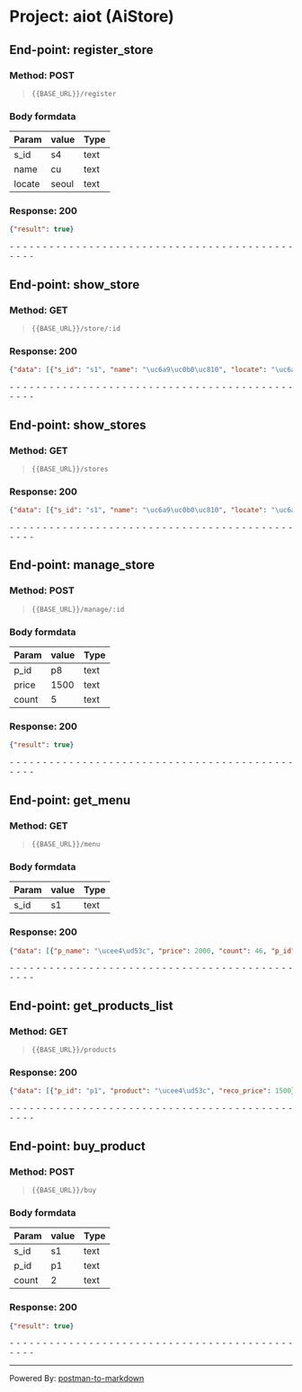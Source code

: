 # Project: aiot (AiStore)

## End-point: register_store
### Method: POST
>```
>{{BASE_URL}}/register
>```
### Body formdata

|Param|value|Type|
|---|---|---|
|s_id|s4|text|
|name|cu|text|
|locate|seoul|text|


### Response: 200
```json
{"result": true}
```


⁃ ⁃ ⁃ ⁃ ⁃ ⁃ ⁃ ⁃ ⁃ ⁃ ⁃ ⁃ ⁃ ⁃ ⁃ ⁃ ⁃ ⁃ ⁃ ⁃ ⁃ ⁃ ⁃ ⁃ ⁃ ⁃ ⁃ ⁃ ⁃ ⁃ ⁃ ⁃ ⁃ ⁃ ⁃ ⁃ ⁃ ⁃ ⁃ ⁃ ⁃ ⁃ ⁃ ⁃ ⁃ ⁃ ⁃

## End-point: show_store
### Method: GET
>```
>{{BASE_URL}}/store/:id
>```
### Response: 200
```json
{"data": [{"s_id": "s1", "name": "\uc6a9\uc0b0\uc810", "locate": "\uc6a9\uc0b0", "products_num": 6}], "result": true}
```


⁃ ⁃ ⁃ ⁃ ⁃ ⁃ ⁃ ⁃ ⁃ ⁃ ⁃ ⁃ ⁃ ⁃ ⁃ ⁃ ⁃ ⁃ ⁃ ⁃ ⁃ ⁃ ⁃ ⁃ ⁃ ⁃ ⁃ ⁃ ⁃ ⁃ ⁃ ⁃ ⁃ ⁃ ⁃ ⁃ ⁃ ⁃ ⁃ ⁃ ⁃ ⁃ ⁃ ⁃ ⁃ ⁃ ⁃

## End-point: show_stores
### Method: GET
>```
>{{BASE_URL}}/stores
>```
### Response: 200
```json
{"data": [{"s_id": "s1", "name": "\uc6a9\uc0b0\uc810", "locate": "\uc6a9\uc0b0", "products_num": 6}, {"s_id": "s2", "name": "\uac15\ub0a8\uc810", "locate": "\uac15\ub0a8", "products_num": 3}, {"s_id": "s3", "name": "\uac15\ubd81\uc810", "locate": "\uac15\ubd81", "products_num": 4}], "result": true}
```


⁃ ⁃ ⁃ ⁃ ⁃ ⁃ ⁃ ⁃ ⁃ ⁃ ⁃ ⁃ ⁃ ⁃ ⁃ ⁃ ⁃ ⁃ ⁃ ⁃ ⁃ ⁃ ⁃ ⁃ ⁃ ⁃ ⁃ ⁃ ⁃ ⁃ ⁃ ⁃ ⁃ ⁃ ⁃ ⁃ ⁃ ⁃ ⁃ ⁃ ⁃ ⁃ ⁃ ⁃ ⁃ ⁃ ⁃

## End-point: manage_store
### Method: POST
>```
>{{BASE_URL}}/manage/:id
>```
### Body formdata

|Param|value|Type|
|---|---|---|
|p_id|p8|text|
|price|1500|text|
|count|5|text|


### Response: 200
```json
{"result": true}
```


⁃ ⁃ ⁃ ⁃ ⁃ ⁃ ⁃ ⁃ ⁃ ⁃ ⁃ ⁃ ⁃ ⁃ ⁃ ⁃ ⁃ ⁃ ⁃ ⁃ ⁃ ⁃ ⁃ ⁃ ⁃ ⁃ ⁃ ⁃ ⁃ ⁃ ⁃ ⁃ ⁃ ⁃ ⁃ ⁃ ⁃ ⁃ ⁃ ⁃ ⁃ ⁃ ⁃ ⁃ ⁃ ⁃ ⁃

## End-point: get_menu
### Method: GET
>```
>{{BASE_URL}}/menu
>```
### Body formdata

|Param|value|Type|
|---|---|---|
|s_id|s1|text|


### Response: 200
```json
{"data": [{"p_name": "\ucee4\ud53c", "price": 2000, "count": 46, "p_id": "p1"}, {"p_name": "\ucfe0\ud0a4", "price": 1000, "count": 30, "p_id": "p2"}, {"p_name": "\uc544\uc774\uc2a4\ud06c\ub9bc", "price": 1500, "count": 30, "p_id": "p3"}, {"p_name": "\uc5d0\uc774\ub4dc", "price": 3000, "count": 20, "p_id": "p4"}, {"p_name": "\uc640\ud50c", "price": 4000, "count": 10, "p_id": "p5"}, {"p_name": "\uacfc\uc77c\uc8fc\uc2a4", "price": 3000, "count": 10, "p_id": "p6"}], "result": true}
```


⁃ ⁃ ⁃ ⁃ ⁃ ⁃ ⁃ ⁃ ⁃ ⁃ ⁃ ⁃ ⁃ ⁃ ⁃ ⁃ ⁃ ⁃ ⁃ ⁃ ⁃ ⁃ ⁃ ⁃ ⁃ ⁃ ⁃ ⁃ ⁃ ⁃ ⁃ ⁃ ⁃ ⁃ ⁃ ⁃ ⁃ ⁃ ⁃ ⁃ ⁃ ⁃ ⁃ ⁃ ⁃ ⁃ ⁃

## End-point: get_products_list
### Method: GET
>```
>{{BASE_URL}}/products
>```
### Response: 200
```json
{"data": [{"p_id": "p1", "product": "\ucee4\ud53c", "reco_price": 1500}, {"p_id": "p2", "product": "\ucfe0\ud0a4", "reco_price": 2000}, {"p_id": "p3", "product": "\uc544\uc774\uc2a4\ud06c\ub9bc", "reco_price": 1500}, {"p_id": "p4", "product": "\uc5d0\uc774\ub4dc", "reco_price": 3000}, {"p_id": "p5", "product": "\uc640\ud50c", "reco_price": 4000}, {"p_id": "p6", "product": "\uacfc\uc77c\uc8fc\uc2a4", "reco_price": 4000}, {"p_id": "p7", "product": "\ucd08\ucf5c\ub9bf", "reco_price": 1500}], "result": true}
```


⁃ ⁃ ⁃ ⁃ ⁃ ⁃ ⁃ ⁃ ⁃ ⁃ ⁃ ⁃ ⁃ ⁃ ⁃ ⁃ ⁃ ⁃ ⁃ ⁃ ⁃ ⁃ ⁃ ⁃ ⁃ ⁃ ⁃ ⁃ ⁃ ⁃ ⁃ ⁃ ⁃ ⁃ ⁃ ⁃ ⁃ ⁃ ⁃ ⁃ ⁃ ⁃ ⁃ ⁃ ⁃ ⁃ ⁃

## End-point: buy_product
### Method: POST
>```
>{{BASE_URL}}/buy
>```
### Body formdata

|Param|value|Type|
|---|---|---|
|s_id|s1|text|
|p_id|p1|text|
|count|2|text|


### Response: 200
```json
{"result": true}
```


⁃ ⁃ ⁃ ⁃ ⁃ ⁃ ⁃ ⁃ ⁃ ⁃ ⁃ ⁃ ⁃ ⁃ ⁃ ⁃ ⁃ ⁃ ⁃ ⁃ ⁃ ⁃ ⁃ ⁃ ⁃ ⁃ ⁃ ⁃ ⁃ ⁃ ⁃ ⁃ ⁃ ⁃ ⁃ ⁃ ⁃ ⁃ ⁃ ⁃ ⁃ ⁃ ⁃ ⁃ ⁃ ⁃ ⁃
_________________________________________________
Powered By: [postman-to-markdown](https://github.com/bautistaj/postman-to-markdown/)
